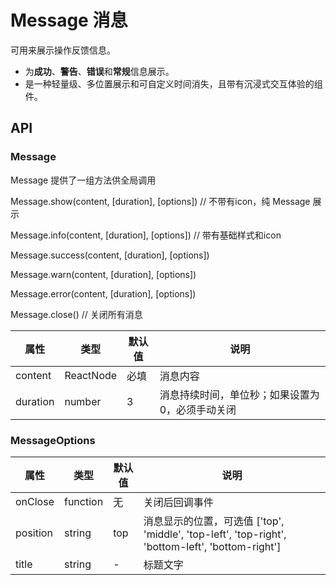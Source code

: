 # Message 消息

可用来展示操作反馈信息。

- 为**成功**、**警告**、**错误**和**常规**信息展示。
- 是一种轻量级、多位置展示和可自定义时间消失，且带有沉浸式交互体验的组件。

<example />

## API 

### Message

Message 提供了一组方法供全局调用

Message.show(content, \[duration], \[options])  // 不带有icon，纯 Message 展示

Message.info(content, \[duration], \[options])    // 带有基础样式和icon

Message.success(content, \[duration], \[options])

Message.warn(content, \[duration], \[options])

Message.error(content, \[duration], \[options])

Message.close() // 关闭所有消息

| 属性 | 类型 | 默认值 | 说明 |
| --- | --- | --- | --- |
| content | ReactNode | 必填 | 消息内容 |
| duration | number | 3 | 消息持续时间，单位秒；如果设置为 0，必须手动关闭 |


### MessageOptions

| 属性 | 类型 | 默认值 | 说明 |
| --- | --- | --- | --- |
| onClose | function | 无 | 关闭后回调事件 |
| position | string | top | 消息显示的位置，可选值 \['top', 'middle', 'top-left', 'top-right', 'bottom-left', 'bottom-right'] |
| title | string | - | 标题文字 |
